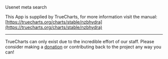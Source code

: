 Usenet meta search

This App is supplied by TrueCharts, for more information visit the manual: [https://truecharts.org/charts/stable/nzbhydra](https://truecharts.org/charts/stable/nzbhydra)

---

TrueCharts can only exist due to the incredible effort of our staff.
Please consider making a [donation](https://truecharts.org/sponsor) or contributing back to the project any way you can!

